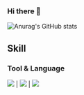 ### Hi there 👋

<!--
**Leeui1z/Leeui1z** is a ✨ _special_ ✨ repository because its `README.md` (this file) appears on your GitHub profile.

Here are some ideas to get you started:

- 🔭 I’m currently working on ...
- 🌱 I’m currently learning ...
- 👯 I’m looking to collaborate on ...
- 🤔 I’m looking for help with ...
- 💬 Ask me about ...
- 📫 How to reach me: ...
- 😄 Pronouns: ...
- ⚡ Fun fact: ...
-->
![Anurag's GitHub stats](https://github-readme-stats.vercel.app/api?username=Leeui1z&show_icons=true&theme=aura_dark)
##  Skill
###  Tool & Language
<img src="https://img.shields.io/badge/C Sharp-239120?style=flat-square&logo=C Sharp&logoColor=White"/> | <img src="https://img.shields.io/badge/Visual Studio-5C2D91?style=for-the-badge&logo=Visual Studio&logoColor=White"/></a> | </a><img src="https://img.shields.io/badge/Unity-000000?style=for-the-badge&logo=Unity&logoColor=White"/></a> 
